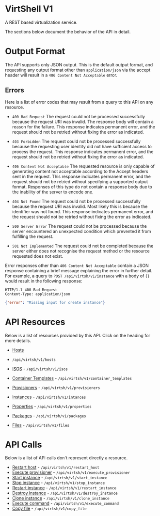 VirtShell V1
=============
A REST based virtualization service.

The sections below document the behavior of the API in detail.

Output Format
=============

The API supports only JSON output. This is the default output format, and
requesting any output format other than `application/json` via the accept
header will result in a `406 Content Not Acceptable` error.


Errors
------

Here is a list of error codes that may result from a query to this API on any
resource.

* `400 Bad Request`
The request could not be processed successfully because the request URI was
invalid. The response body will contain a reason for the failure. This response
indicates permanent error, and the request should not be retried without fixing
the error as indicated.

* `403 Forbidden`
The request could not be processed successfully because the requesting user
identity did not have sufficient access to process the request. This response
indicates permanent error, and the request should not be retried without fixing
the error as indicated.

* `406 Content Not Acceptable`
The requested resource is only capable of generating content not acceptable
according to the Accept headers sent in the request. This response indicates
permanent error, and the request should not be retried without specifying a
supported output format. Responses of this type do not contain a response body
due to the inability of the server to encode one.

* `404 Not Found`
The request could not be processed successfully because the request URI was
invalid. Most likely this is because the identifier was not found. This
response indicates permanent error, and the request should not be retried
without fixing the error as indicated.

* `500 Server Error`
The request could not be processed because the server encountered an unexpected
condition which prevented it from fulfilling the request.

* `501 Not Implemented`
The request could not be completed because the server either does not recognise
the request method or the resource requested does not exist.

Error responses other than `406 Content Not Acceptable` contain a JSON response
containing a brief message explaining the error in further detail. For example,
a query to `POST /api/virtsh/v1/instance` with a body of `{}` would
result in the following response:

```
HTTP/1.1 400 Bad Request
Content-Type: application/json
```
```json
{"error": "Missing input for create instance"}
 ```                                                                                                                                                    
API Resources
=============

Below is a list of resources provided by this API. Click on the heading for
more details.

* [Hosts][hosts]
 - `/api/virtsh/v1/hosts`

* [ISOS][isos] - `/api/virtsh/v1/isos`

* [Container Templates][container_templates] - `/api/virtsh/v1/container_templates`

* [Provisioners][provisioners] - `/api/virtsh/v1/provisioners`

* [Instances][intances] - `/api/virtsh/v1/intances`

* [Properties][properties] - `/api/virtsh/v1/properties`

* [Packages][packages] - `/api/virtsh/v1/packages`

* [Files][files] - `/api/virtsh/v1/files`

API Calls
=========

Below is a list of API calls don't represent directly a resource.

* [Restart host][restart_host] - `/api/virtsh/v1/restart_host`
* [Execute provisioner][execute_provisioner] - `/api/virtsh/v1/execute_provisioner`
* [Start instance][start_instance] - `/api/virtsh/v1/start_instance`
* [Stop instance][stop_instance] - `/api/virtsh/v1/stop_instance`
* [Restart instance][restart_instance] - `/api/virtsh/v1/restart_instance`
* [Destroy instance][destroy_instance] - `/api/virtsh/v1/destroy_instance`
* [Clone instance][clone_instance] - `/api/virtsh/v1/clone_instance`
* [Execute command][execute_command] - `/api/virtsh/v1/execute_command`
* [Copy file][copy_file] - `/api/virtsh/v1/copy_file`

[hosts]: hosts.md
[isos]: isos.md
[container_templates]: container_templates.md
[provisioners]: provisioners.md
[intances]: intances.md
[properties]: properties.md
[packages]: packages.md
[files]: files.md
[restart_host]: restart_host.md
[execute_provisioner]: execute_provisioner.md
[start_instance]: start_instance.md
[stop_instance]: stop_instance.md
[restart_instance]: restart_instance.md
[destroy_instance]: destroy_instance.md
[clone_instance]: clone_instance.md
[execute_command]: execute_command.md
[copy_file]: copy_file.md